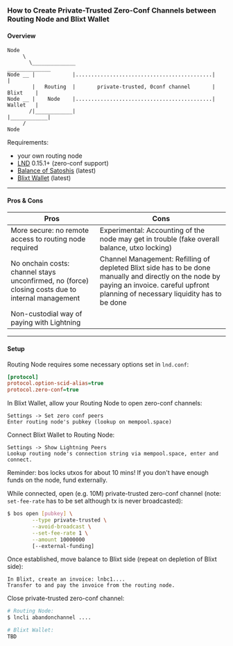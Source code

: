 ### How to Create Private-Trusted Zero-Conf Channels between Routing Node and Blixt Wallet

#### Overview
```
Node
     \
       \______________                                            ______________
Node __ |            |............................................|            |
        |   Routing  |       private-trusted, 0conf channel       |   Blixt    |
Node __ |    Node    |............................................|   Wallet   |
       /|____________|                                            |____________|
     /
Node
```

Requirements:
- your own routing node
- [LND](https://github.com/LightningNetwork/lnd) 0.15.1+ (zero-conf support)
- [Balance of Satoshis](https://github.com/alexbosworth/balanceofsatoshis) (latest)
- [Blixt Wallet](https://github.com/hsjoberg/blixt-wallet) (latest)

____________________________

#### Pros & Cons

| Pros | Cons |
|------|------|
| More secure: no remote access to routing node required | Experimental: Accounting of the node may get in trouble (fake overall balance, utxo locking) |
| No onchain costs: channel stays unconfirmed, no (force) closing costs due to internal management | Channel Management: Refilling of depleted Blixt side has to be done manually and directly on the node by paying an invoice. careful upfront planning of necessary liquidity has to be done |
| Non-custodial way of paying with Lightning | |
____________________________

#### Setup

Routing Node requires some necessary options set in `lnd.conf`:
```ini
[protocol]
protocol.option-scid-alias=true
protocol.zero-conf=true
```

In Blixt Wallet, allow your Routing Node to open zero-conf channels:
```
Settings -> Set zero conf peers
Enter routing node's pubkey (lookup on mempool.space)
```

Connect Blixt Wallet to Routing Node:
```
Settings -> Show Lightning Peers
Lookup routing node's connection string via mempool.space, enter and connect.
```

Reminder: bos locks utxos for about 10 mins! If you don't have enough funds on the node, fund externally.

While connected, open (e.g. 10M) private-trusted zero-conf channel (note: `set-fee-rate` has to be set although tx is never broadcasted):
```bash
$ bos open [pubkey] \
        --type private-trusted \
        --avoid-broadcast \
        --set-fee-rate 1 \
        --amount 10000000
        [--external-funding]
```

Once established, move balance to Blixt side (repeat on depletion of Blixt side):
```
In Blixt, create an invoice: lnbc1....
Transfer to and pay the invoice from the routing node.
```

Close private-trusted zero-conf channel:
```bash
# Routing Node:
$ lncli abandonchannel ....

# Blixt Wallet:
TBD
```
